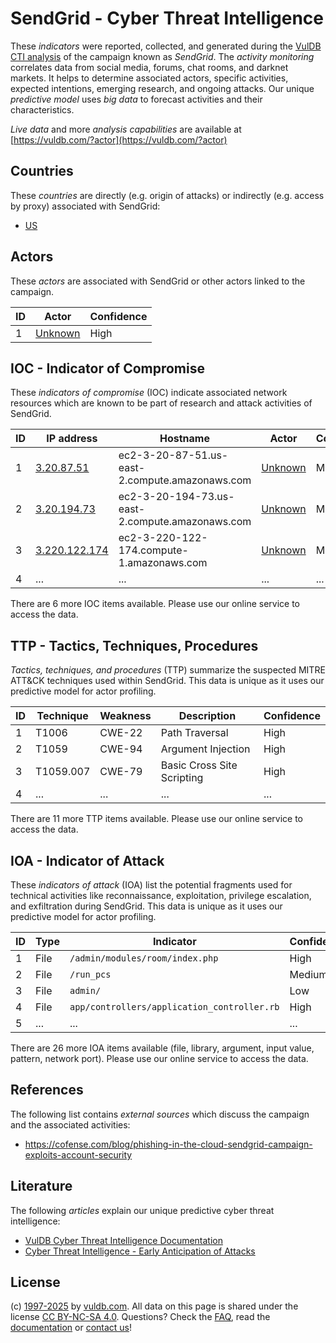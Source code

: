 # SendGrid - Cyber Threat Intelligence

These _indicators_ were reported, collected, and generated during the [VulDB CTI analysis](https://vuldb.com/?kb.cti) of the campaign known as _SendGrid_. The _activity monitoring_ correlates data from social media, forums, chat rooms, and darknet markets. It helps to determine associated actors, specific activities, expected intentions, emerging research, and ongoing attacks. Our unique _predictive model_ uses _big data_ to forecast activities and their characteristics.

_Live data_ and more _analysis capabilities_ are available at [https://vuldb.com/?actor](https://vuldb.com/?actor)

## Countries

These _countries_ are directly (e.g. origin of attacks) or indirectly (e.g. access by proxy) associated with SendGrid:

* [US](https://vuldb.com/?country.us)

## Actors

These _actors_ are associated with SendGrid or other actors linked to the campaign.

ID | Actor | Confidence
-- | ----- | ----------
1 | [Unknown](https://vuldb.com/?actor.unknown) | High

## IOC - Indicator of Compromise

These _indicators of compromise_ (IOC) indicate associated network resources which are known to be part of research and attack activities of SendGrid.

ID | IP address | Hostname | Actor | Confidence
-- | ---------- | -------- | ----- | ----------
1 | [3.20.87.51](https://vuldb.com/?ip.3.20.87.51) | ec2-3-20-87-51.us-east-2.compute.amazonaws.com | [Unknown](https://vuldb.com/?actor.unknown) | Medium
2 | [3.20.194.73](https://vuldb.com/?ip.3.20.194.73) | ec2-3-20-194-73.us-east-2.compute.amazonaws.com | [Unknown](https://vuldb.com/?actor.unknown) | Medium
3 | [3.220.122.174](https://vuldb.com/?ip.3.220.122.174) | ec2-3-220-122-174.compute-1.amazonaws.com | [Unknown](https://vuldb.com/?actor.unknown) | Medium
4 | ... | ... | ... | ...

There are 6 more IOC items available. Please use our online service to access the data.

## TTP - Tactics, Techniques, Procedures

_Tactics, techniques, and procedures_ (TTP) summarize the suspected MITRE ATT&CK techniques used within SendGrid. This data is unique as it uses our predictive model for actor profiling.

ID | Technique | Weakness | Description | Confidence
-- | --------- | -------- | ----------- | ----------
1 | T1006 | CWE-22 | Path Traversal | High
2 | T1059 | CWE-94 | Argument Injection | High
3 | T1059.007 | CWE-79 | Basic Cross Site Scripting | High
4 | ... | ... | ... | ...

There are 11 more TTP items available. Please use our online service to access the data.

## IOA - Indicator of Attack

These _indicators of attack_ (IOA) list the potential fragments used for technical activities like reconnaissance, exploitation, privilege escalation, and exfiltration during SendGrid. This data is unique as it uses our predictive model for actor profiling.

ID | Type | Indicator | Confidence
-- | ---- | --------- | ----------
1 | File | `/admin/modules/room/index.php` | High
2 | File | `/run_pcs` | Medium
3 | File | `admin/` | Low
4 | File | `app/controllers/application_controller.rb` | High
5 | ... | ... | ...

There are 26 more IOA items available (file, library, argument, input value, pattern, network port). Please use our online service to access the data.

## References

The following list contains _external sources_ which discuss the campaign and the associated activities:

* https://cofense.com/blog/phishing-in-the-cloud-sendgrid-campaign-exploits-account-security

## Literature

The following _articles_ explain our unique predictive cyber threat intelligence:

* [VulDB Cyber Threat Intelligence Documentation](https://vuldb.com/?kb.cti)
* [Cyber Threat Intelligence - Early Anticipation of Attacks](https://www.scip.ch/en/?labs.20201022)

## License

(c) [1997-2025](https://vuldb.com/?kb.changelog) by [vuldb.com](https://vuldb.com/?kb.about). All data on this page is shared under the license [CC BY-NC-SA 4.0](https://creativecommons.org/licenses/by-nc-sa/4.0/). Questions? Check the [FAQ](https://vuldb.com/?kb.faq), read the [documentation](https://vuldb.com/?kb) or [contact us](https://vuldb.com/?contact)!

